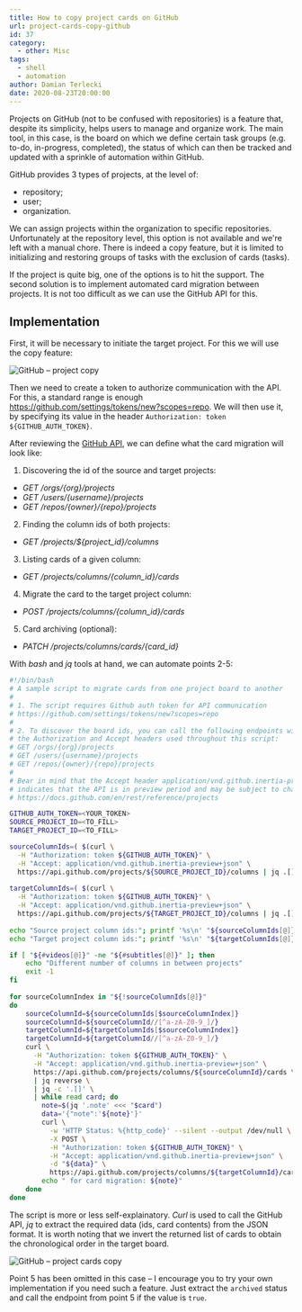 ```yaml
---
title: How to copy project cards on GitHub
url: project-cards-copy-github
id: 37
category:
  - other: Misc
tags:
  - shell
  - automation
author: Damian Terlecki
date: 2020-08-23T20:00:00
---
```


Projects on GitHub (not to be confused with repositories) is a feature that, despite its simplicity, helps users to manage and organize work. The main tool, in this case, is the board on which we define certain task groups (e.g. to-do, in-progress, completed), the status of which can then be tracked and updated with a sprinkle of automation within GitHub.

GitHub provides 3 types of projects, at the level of:
- repository;
- user;
- organization.

We can assign projects within the organization to specific repositories. Unfortunately at the repository level, this option is not available and
we're left with a manual chore.
There is indeed a copy feature, but it is limited to initializing and restoring groups of tasks with the exclusion of cards (tasks).

If the project is quite big, one of the options is to hit the support. The second solution is to implement automated card migration between projects. It is not too difficult as we can use the GitHub API for this.

## Implementation

First, it will be necessary to initiate the target project. For this we will use the copy feature:

<img src="/img/hq/github-copy-project.png" alt="GitHub – project copy" title="GitHub – project copy">

Then we need to create a token to authorize communication with the API. For this, a standard range is enough https://github.com/settings/tokens/new?scopes=repo.
We will then use it, by specifying its value in the header `Authorization: token ${GITHUB_AUTH_TOKEN}`.

After reviewing the [GitHub API](https://docs.github.com/en/rest/reference/projects), we can define what the card migration will look like:
1. Discovering the id of the source and target projects:
  - *GET /orgs/{org}/projects*
  - *GET /users/{username}/projects*
  - *GET /repos/{owner}/{repo}/projects*
2. Finding the column ids of both projects:
  - *GET /projects/${project_id}/columns*
3. Listing cards of a given column:
  - *GET /projects/columns/{column_id}/cards*
4. Migrate the card to the target project column:
  - *POST /projects/columns/{column_id}/cards*
5. Card archiving (optional):
  - *PATCH /projects/columns/cards/{card_id}*

With *bash* and *jq* tools at hand, we can automate points 2-5:

```bash
#!/bin/bash
# A sample script to migrate cards from one project board to another
#  
# 1. The script requires Github auth token for API communication
# https://github.com/settings/tokens/new?scopes=repo
#
# 2. To discover the board ids, you can call the following endpoints with 
# the Authorization and Accept headers used throughout this script:
# GET /orgs/{org}/projects
# GET /users/{username}/projects
# GET /repos/{owner}/{repo}/projects
#
# Bear in mind that the Accept header application/vnd.github.inertia-preview+json
# indicates that the API is in preview period and may be subject to change
# https://docs.github.com/en/rest/reference/projects

GITHUB_AUTH_TOKEN=<YOUR_TOKEN>
SOURCE_PROJECT_ID=<TO_FILL>
TARGET_PROJECT_ID=<TO_FILL>

sourceColumnIds=( $(curl \
  -H "Authorization: token ${GITHUB_AUTH_TOKEN}" \
  -H "Accept: application/vnd.github.inertia-preview+json" \
  https://api.github.com/projects/${SOURCE_PROJECT_ID}/columns | jq .[].id) )
  
targetColumnIds=( $(curl \
  -H "Authorization: token ${GITHUB_AUTH_TOKEN}" \
  -H "Accept: application/vnd.github.inertia-preview+json" \
  https://api.github.com/projects/${TARGET_PROJECT_ID}/columns | jq .[].id) )
  
echo "Source project column ids:"; printf '%s\n' "${sourceColumnIds[@]}"
echo "Target project column ids:"; printf '%s\n' "${targetColumnIds[@]}"

if [ "${#videos[@]}" -ne "${#subtitles[@]}" ]; then
	echo "Different number of columns in between projects"
	exit -1
fi
	
for sourceColumnIndex in "${!sourceColumnIds[@]}"
do
	sourceColumnId=${sourceColumnIds[$sourceColumnIndex]}
	sourceColumnId=${sourceColumnId//[^a-zA-Z0-9_]/}
	targetColumnId=${targetColumnIds[$sourceColumnIndex]}
	targetColumnId=${targetColumnId//[^a-zA-Z0-9_]/}
	curl \
	  -H "Authorization: token ${GITHUB_AUTH_TOKEN}" \
	  -H "Accept: application/vnd.github.inertia-preview+json" \
	  https://api.github.com/projects/columns/${sourceColumnId}/cards \
	  | jq reverse \
	  | jq -c '.[]' \
	  | while read card; do
		note=$(jq '.note' <<< "$card")
		data='{"note":'${note}'}'
		curl \
		  -w 'HTTP Status: %{http_code}' --silent --output /dev/null \
		  -X POST \
	      -H "Authorization: token ${GITHUB_AUTH_TOKEN}" \
		  -H "Accept: application/vnd.github.inertia-preview+json" \
		  -d "${data}" \
		  https://api.github.com/projects/columns/${targetColumnId}/cards
		echo " for card migration: ${note}"
	done
done
```

The script is more or less self-explainatory. *Curl* is used to call the GitHub API, *jq* to extract the required data (ids, card contents) from the JSON format. It is worth noting that we invert the returned list of cards to obtain the chronological order in the target board.

<img src="/img/hq/github-copy-project-cards.gif" alt="GitHub – project cards copy" title="GitHub – project cards copy">

Point 5 has been omitted in this case – I encourage you to try your own implementation if you need such a feature. Just extract the `archived` status and call the endpoint from point 5 if the value is `true`.